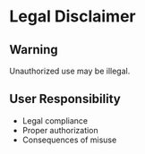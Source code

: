 # Legal Disclaimer

## Warning
Unauthorized use may be illegal.

## User Responsibility
- Legal compliance
- Proper authorization
- Consequences of misuse